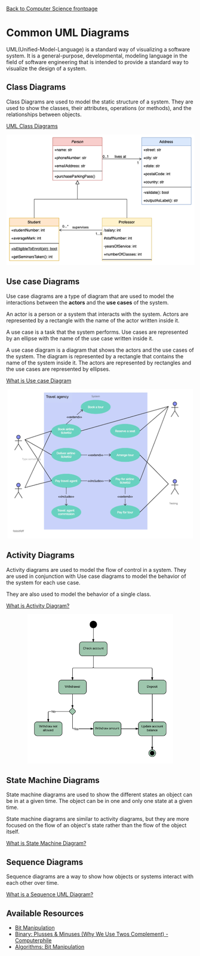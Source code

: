 [Back to Computer Science frontpage](computer-science.md)

# Common UML Diagrams

UML(Unified-Model-Language) is a standard way of visualizing a software system. It is a general-purpose, developmental, modeling language in the field of software engineering that is intended to provide a standard way to visualize the design of a system.

## Class Diagrams

Class Diagrams are used to model the static structure of a system. They are used to show the classes, their attributes, operations (or methods), and the relationships between objects.

[UML Class Diagrams](https://www.visual-paradigm.com/guide/uml-unified-modeling-language/uml-class-diagram-tutorial/)

<div style="text-align:center;">
	<img src="../extras/common-uml-diagrams/assets/class-diagram-example.png"/>
</div>

## Use case Diagrams

Use case diagrams are a type of diagram that are used to model the interactions between the **actors** and the **use cases** of the system.

An actor is a person or a system that interacts with the system. Actors are represented by a rectangle with the name of the actor written inside it.

A use case is a task that the system performs. Use cases are represented by an ellipse with the name of the use case written inside it.

A use case diagram is a diagram that shows the actors and the use cases of the system. The diagram is represented by a rectangle that contains the name of the system inside it. The actors are represented by rectangles and the use cases are represented by ellipses.

[What is Use case Diagram](https://www.visual-paradigm.com/guide/uml-unified-modeling-language/what-is-use-case-diagram/)

<div style="text-align:center;">
	<img src="../extras/common-uml-diagrams/assets/use-case-diagram-example.webp" style="height: 400px"/>
</div>

## Activity Diagrams

Activity diagrams are used to model the flow of control in a system. They are used in conjunction with Use case diagrams to model the behavior of the system for each use case. 

They are also used to model the behavior of a single class.

[What is Activity Diagram?](https://www.visual-paradigm.com/guide/uml-unified-modeling-language/what-is-activity-diagram/)

<div style="text-align:center;">
	<img src="../extras/common-uml-diagrams/assets/activity-diagram-example.png" style="height: 400px" />
</div>

## State Machine Diagrams

State machine diagrams are used to show the different states an object can be in at a given time. The object can be in one and only one state at a given time. 

State machine diagrams are similar to activity diagrams, but they are more focused on the flow of an object's state rather than the flow of the object itself.

[What is State Machine Diagram?](https://www.visual-paradigm.com/guide/uml-unified-modeling-language/what-is-state-machine-diagram/)

## Sequence Diagrams

Sequence diagrams are a way to show how objects or systems interact with each other over time.

[What is a Sequence UML Diagram?](https://www.visual-paradigm.com/guide/uml-unified-modeling-language/what-is-sequence-diagram/)

## Available Resources

- [Bit Manipulation](https://www.youtube.com/watch?v=7jkIUgLC29I)
- [Binary: Plusses & Minuses (Why We Use Twos Complement) - Computerphile](https://www.youtube.com/watch?v=lKTsv6iVxV4)
- [Algorithms: Bit Manipulation](https://www.youtube.com/watch?v=NLKQEOgBAnw)


